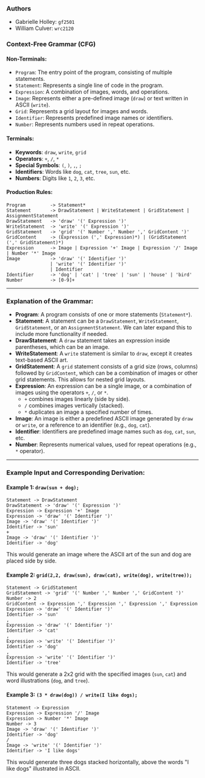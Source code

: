 ### **Authors**
- Gabrielle Holley: `gf2501`
- William Culver: `wrc2120`

### **Context-Free Grammar (CFG)**

#### **Non-Terminals:**
- `Program`: The entry point of the program, consisting of multiple statements.
- `Statement`: Represents a single line of code in the program.
- `Expression`: A combination of images, words, and operations.
- `Image`: Represents either a pre-defined image (`draw`) or text written in ASCII (`write`).
- `Grid`: Represents a grid layout for images and words.
- `Identifier`: Represents predefined image names or identifiers.
- `Number`: Represents numbers used in repeat operations.

#### **Terminals:**
- **Keywords**: `draw`, `write`, `grid`
- **Operators**: `+`, `/`, `*`
- **Special Symbols**: `(`, `)`, `,`, `;`
- **Identifiers**: Words like `dog`, `cat`, `tree`, `sun`, etc.
- **Numbers**: Digits like `1`, `2`, `3`, etc.

#### **Production Rules:**

```
Program         -> Statement*
Statement       -> DrawStatement | WriteStatement | GridStatement | AssignmentStatement
DrawStatement   -> 'draw' '(' Expression ')'
WriteStatement  -> 'write' '(' Expression ')'
GridStatement   -> 'grid' '(' Number ',' Number ',' GridContent ')'
GridContent     -> (Expression (',' Expression)*) | (GridStatement (',' GridStatement)*)
Expression      -> Image | Expression '+' Image | Expression '/' Image | Number '*' Image
Image           -> 'draw' '(' Identifier ')'
                | 'write' '(' Identifier ')'
                | Identifier
Identifier      -> 'dog' | 'cat' | 'tree' | 'sun' | 'house' | 'bird'
Number          -> [0-9]+
```

---

### **Explanation of the Grammar**:

- **Program**: A program consists of one or more statements (`Statement*`).
- **Statement**: A statement can be a `DrawStatement`, `WriteStatement`, `GridStatement`, or an `AssignmentStatement`. We can later expand this to include more functionality if needed.
- **DrawStatement**: A `draw` statement takes an expression inside parentheses, which can be an image.
- **WriteStatement**: A `write` statement is similar to `draw`, except it creates text-based ASCII art.
- **GridStatement**: A `grid` statement consists of a grid size (rows, columns) followed by `GridContent`, which can be a combination of images or other grid statements. This allows for nested grid layouts.
- **Expression**: An expression can be a single image, or a combination of images using the operators `+`, `/`, or `*`.
  - `+` combines images linearly (side by side).
  - `/` combines images vertically (stacked).
  - `*` duplicates an image a specified number of times.
- **Image**: An image is either a predefined ASCII image generated by `draw` or `write`, or a reference to an identifier (e.g., `dog`, `cat`).
- **Identifier**: Identifiers are predefined image names such as `dog`, `cat`, `sun`, etc.
- **Number**: Represents numerical values, used for repeat operations (e.g., `*` operator).

---

### **Example Input and Corresponding Derivation**:

#### Example 1: `draw(sun + dog);`
```
Statement -> DrawStatement
DrawStatement -> 'draw' '(' Expression ')'
Expression -> Expression '+' Image
Expression -> 'draw' '(' Identifier ')'
Image -> 'draw' '(' Identifier ')'
Identifier -> 'sun'
+ 
Image -> 'draw' '(' Identifier ')'
Identifier -> 'dog'
```

This would generate an image where the ASCII art of the sun and dog are placed side by side.

#### Example 2: `grid(2,2, draw(sun), draw(cat), write(dog), write(tree));`
```
Statement -> GridStatement
GridStatement -> 'grid' '(' Number ',' Number ',' GridContent ')'
Number -> 2
GridContent -> Expression ',' Expression ',' Expression ',' Expression
Expression -> 'draw' '(' Identifier ')'
Identifier -> 'sun'
,
Expression -> 'draw' '(' Identifier ')'
Identifier -> 'cat'
,
Expression -> 'write' '(' Identifier ')'
Identifier -> 'dog'
,
Expression -> 'write' '(' Identifier ')'
Identifier -> 'tree'
```

This would generate a 2x2 grid with the specified images (`sun`, `cat`) and word illustrations (`dog`, and `tree`).

#### Example 3: `(3 * draw(dog)) / write(I like dogs);`
```
Statement -> Expression
Expression -> Expression '/' Image
Expression -> Number '*' Image
Number -> 3
Image -> 'draw' '(' Identifier ')'
Identifier -> 'dog'
/
Image -> 'write' '(' Identifier ')'
Identifier -> 'I like dogs'
```

This would generate three dogs stacked horizontally, above the words "I like dogs" illustrated in ASCII.

